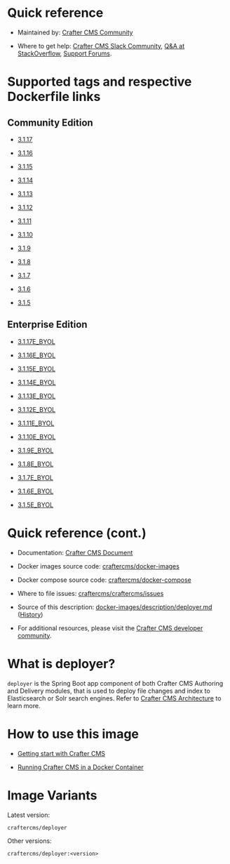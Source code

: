 # Quick reference

* Maintained by: [Crafter CMS Community](https://github.com/craftercms)

* Where to get help: [Crafter CMS Slack Community](https://craftercms.slack.com/join/shared_invite/enQtNDg0NzI3NzA0NjMwLWZmMGQzMDViMzA5NDE1YjMzM2M1N2JlOWJlZDA1MjA2MGJlZjgzNDVlMmI5ODQxNmNjMWQ3NzA5ZWNkN2UxOWE), [Q&A at StackOverflow](https://stackoverflow.com/questions/tagged/crafter-cms), [Support Forums](https://groups.google.com/forum/#!forum/craftercms).

# Supported tags and respective Dockerfile links

## Community Edition

* [3.1.17](https://github.com/craftercms/docker-images/blob/v3.1.17/images/deployer/Dockerfile)

* [3.1.16](https://github.com/craftercms/docker-images/blob/v3.1.16/images/deployer/Dockerfile)

* [3.1.15](https://github.com/craftercms/docker-images/blob/v3.1.15/images/deployer/Dockerfile)

* [3.1.14](https://github.com/craftercms/docker-images/blob/v3.1.14/images/deployer/Dockerfile)

* [3.1.13](https://github.com/craftercms/docker-images/blob/v3.1.13/images/deployer/Dockerfile)

* [3.1.12](https://github.com/craftercms/docker-images/blob/v3.1.12/images/deployer/Dockerfile)

* [3.1.11](https://github.com/craftercms/docker-images/blob/v3.1.11/images/deployer/Dockerfile)

* [3.1.10](https://github.com/craftercms/docker-images/blob/v3.1.10/images/deployer/Dockerfile)

* [3.1.9](https://github.com/craftercms/docker-images/blob/v3.1.9/images/deployer/Dockerfile)

* [3.1.8](https://github.com/craftercms/docker-images/blob/v3.1.8/images/deployer/Dockerfile)

* [3.1.7](https://github.com/craftercms/docker-images/blob/v3.1.7/images/deployer/Dockerfile)

* [3.1.6](https://github.com/craftercms/docker-images/blob/v3.1.6/images/deployer/Dockerfile)

* [3.1.5](https://github.com/craftercms/docker-images/blob/v3.1.5/images/deployer/Dockerfile)

## Enterprise Edition

* [3.1.17E_BYOL](https://github.com/craftercms/docker-images/blob/v3.1.17/images/deployer/Dockerfile)

* [3.1.16E_BYOL](https://github.com/craftercms/docker-images/blob/v3.1.16/images/deployer/Dockerfile)

* [3.1.15E_BYOL](https://github.com/craftercms/docker-images/blob/v3.1.15/images/deployer/Dockerfile)

* [3.1.14E_BYOL](https://github.com/craftercms/docker-images/blob/v3.1.14/images/deployer/Dockerfile)

* [3.1.13E_BYOL](https://github.com/craftercms/docker-images/blob/v3.1.13/images/deployer/Dockerfile)

* [3.1.12E_BYOL](https://github.com/craftercms/docker-images/blob/v3.1.12/images/deployer/Dockerfile)

* [3.1.11E_BYOL](https://github.com/craftercms/docker-images/blob/v3.1.11/images/deployer/Dockerfile)

* [3.1.10E_BYOL](https://github.com/craftercms/docker-images/blob/v3.1.10/images/deployer/Dockerfile)

* [3.1.9E_BYOL](https://github.com/craftercms/docker-images/blob/v3.1.9/images/deployer/Dockerfile)

* [3.1.8E_BYOL](https://github.com/craftercms/docker-images/blob/v3.1.8/images/deployer/Dockerfile)

* [3.1.7E_BYOL](https://github.com/craftercms/docker-images/blob/v3.1.7/images/deployer/Dockerfile)

* [3.1.6E_BYOL](https://github.com/craftercms/docker-images/blob/v3.1.6/images/deployer/Dockerfile)

* [3.1.5E_BYOL](https://github.com/craftercms/docker-images/blob/v3.1.5/images/deployer/Dockerfile)

# Quick reference (cont.)

* Documentation: [Crafter CMS Document](https://docs.craftercms.org/en/index.html)

* Docker images source code: [craftercms/docker-images](https://github.com/craftercms/docker-images)

* Docker compose source code: [craftercms/docker-compose](https://github.com/craftercms/docker-compose)

* Where to file issues: [craftercms/craftercms/issues](https://github.com/craftercms/craftercms/issues)

* Source of this description: [docker-images/description/deployer.md](https://github.com/craftercms/docker-images/tree/master/description/deployer.md) ([History](https://github.com/craftercms/docker-images/commits/master/description/deployer.md))

* For additional resources, please visit the [Crafter CMS developer community](http://craftercms.org/).

# What is deployer?

`deployer` is the Spring Boot app component of both Crafter CMS Authoring and Delivery modules, that is used to deploy file changes and index to Elasticsearch or Solr search engines. Refer to [Crafter CMS Architecture](https://docs.craftercms.org/en/3.1/developers/architecture.html) to learn more.

# How to use this image

* [Getting start with Crafter CMS](https://docs.craftercms.org/en/3.1/getting-started/index.html)

* [Running Crafter CMS in a Docker Container](https://docs.craftercms.org/en/3.1/getting-started/quick-start-guide.html#running-crafter-cms-in-a-docker-container)

# Image Variants

Latest version:

```
craftercms/deployer
```

Other versions:

```
craftercms/deployer:<version>
```